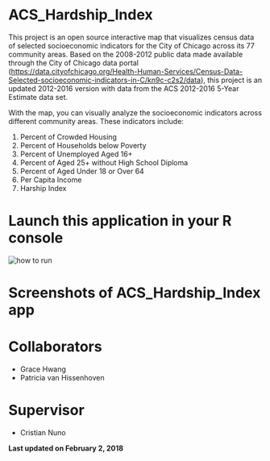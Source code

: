 # ACS_Hardship_Index

This project is an open source interactive map that visualizes census data of selected socioeconomic indicators for the City of Chicago across its 77 community areas. Based on the 2008-2012 public data made available through the City of Chicago data portal (https://data.cityofchicago.org/Health-Human-Services/Census-Data-Selected-socioeconomic-indicators-in-C/kn9c-c2s2/data), this project is an updated 2012-2016 version with data from the ACS 2012-2016 5-Year Estimate data set.

With the map, you can visually analyze the socioeconomic indicators across different community areas. These indicators include:

1. Percent of Crowded Housing
2. Percent of Households below Poverty
3. Percent of Unemployed Aged 16+
4. Percent of Aged 25+ without High School Diploma
5. Percent of Aged Under 18 or Over 64
6. Per Capita Income
7. Harship Index

# Launch this application in your R console
![how to run](https://github.com/gracehwang9584/ACS_Hardship_Index/blob/master/Images/run.png)

# Screenshots of ACS_Hardship_Index app

# Collaborators
- Grace Hwang
- Patricia van Hissenhoven

# Supervisor
- Cristian Nuno

**Last updated on February 2, 2018**